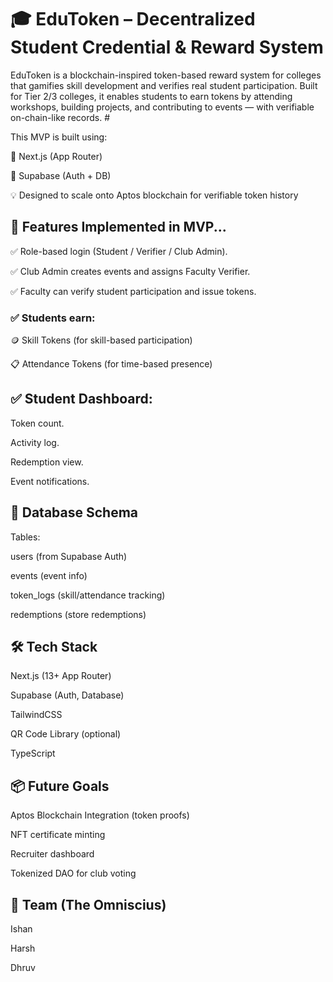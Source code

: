 # 🎓 EduToken – Decentralized Student Credential & Reward System
EduToken is a blockchain-inspired token-based reward system for colleges that gamifies skill development and verifies real student participation. Built for Tier 2/3 colleges, it enables students to earn tokens by attending workshops, building projects, and contributing to events — with verifiable on-chain-like records. #

This MVP is built using:

🧩 Next.js (App Router)

🧩 Supabase (Auth + DB)

💡 Designed to scale onto Aptos blockchain for verifiable token history

## 🚀 Features Implemented in MVP... ##
✅ Role-based login (Student / Verifier / Club Admin).

✅ Club Admin creates events and assigns Faculty Verifier.

✅ Faculty can verify student participation and issue tokens.

### ✅ Students earn: ###

🪙 Skill Tokens (for skill-based participation)

📋 Attendance Tokens (for time-based presence)

## ✅ Student Dashboard: ##

Token count.

Activity log.

Redemption view.

Event notifications.


## 🧪 Database Schema ##
Tables:

users (from Supabase Auth)

events (event info)

token_logs (skill/attendance tracking)

redemptions (store redemptions)

## 🛠️ Tech Stack ##
Next.js (13+ App Router)

Supabase (Auth, Database)

TailwindCSS

QR Code Library (optional)

TypeScript

## 📦 Future Goals ##
Aptos Blockchain Integration (token proofs)

NFT certificate minting

Recruiter dashboard

Tokenized DAO for club voting

## 🤝 Team (The Omniscius) ##

Ishan

Harsh

Dhruv

